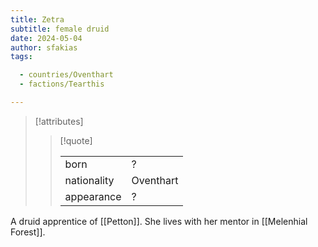 ```yaml
---
title: Zetra
subtitle: female druid
date: 2024-05-04
author: sfakias
tags:

  - countries/Oventhart
  - factions/Tearthis

---
```

> [!attributes]
> 
> > [!quote]
> >
> > | | |
> > | --- | --- |
> > | born | ? |
> > | nationality | Oventhart |
> > | appearance | ? |

A druid apprentice of [[Petton]]. She lives with her mentor in [[Melenhial Forest]].